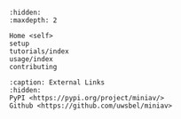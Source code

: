 ```{include} ../README.md
```

```{toctree}
:hidden:
:maxdepth: 2

Home <self>
setup
tutorials/index
usage/index
contributing
```


```{toctree}
:caption: External Links
:hidden:
PyPI <https://pypi.org/project/miniav/>
Github <https://github.com/uwsbel/miniav>
```


